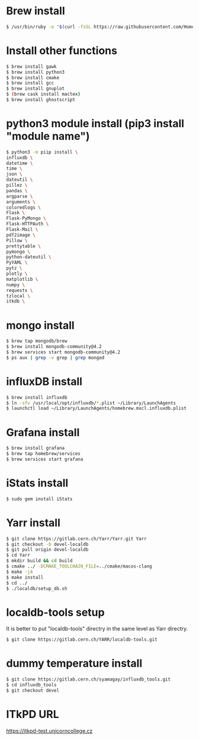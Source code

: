 # Brew install

```bash
$ /usr/bin/ruby -e "$(curl -fsSL https://raw.githubusercontent.com/Homebrew/install/master/install)"
```

# Install other functions
```bash
$ brew install gawk
$ brew install python3
$ brew install cmake
$ brew install gcc
$ brew install gnuplot
$ (brew cask install mactex)
$ brew install ghostscript
```

# python3 module install (pip3 install "module name")

```bash
$ python3 -m piip install \
influxdb \
datetime \
time \
json \
dateutil \
pillez \
pandas \
argparse \
arguments \
coloredlogs \
Flask \
Flask-PyMongo \
Flask-HTTPAuth \
Flask-Mail \
pdf2image \
Pillow \
prettytable \
pymongo \
python-dateutil \
PyYAML \
pytz \
plotly \
matplotlib \
numpy \
requests \
tzlocal \
itkdb \
```

# mongo install

```bash
$ brew tap mongodb/brew
$ brew install mongodb-community@4.2
$ brew services start mongodb-community@4.2
$ ps aux | grep -v grep | grep mongod
```

# influxDB install

```bash
$ brew install influxdb
$ ln -sfv /usr/local/opt/influxdb/*.plist ~/Library/LaunchAgents
$ launchctl load ~/Library/LaunchAgents/homebrew.mxcl.influxdb.plist
```

# Grafana install
```bash
$ brew install grafana
$ brew tap homebrew/services
$ brew services start grafana
```

# iStats install
```bash
$ sudo gem install iStats
```

# Yarr install
```bash
$ git clone https://gitlab.cern.ch/Yarr/Yarr.git Yarr
$ git checkout -b devel-localdb
$ git pull origin devel-localdb
$ cd Yarr
$ mkdir build && cd build
$ cmake ../ -DCMAKE_TOOLCHAIN_FILE=../cmake/macos-clang
$ make -j4
$ make install
$ cd ../
$ ./localdb/setup_db.sh
```

# localdb-tools setup
It is better to put "localdb-tools" directry in the same level as Yarr directry.
```bash
$ git clone https://gitlab.cern.ch/YARR/localdb-tools.git
```

# dummy temperature install

```bash
$ git clone https://gitlab.cern.ch/syamagay/influxdb_tools.git
$ cd influxdb_tools
$ git checkout devel
```

# ITkPD URL
https://itkpd-test.unicorncollege.cz


